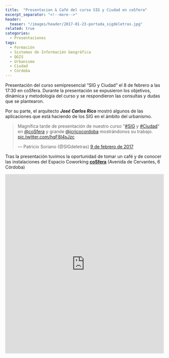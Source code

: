 ```yaml
---
title:  "Presentacion & Café del curso SIG y Ciudad en coSfera"
excerpt_separator: "<!--more-->"
header:
  teaser: "/images/header/2017-01-23-portada_sigdeletras.jpg"
related: true
categories: 
  - Presentaciones
tags:
  - Formación
  - Sistemas de Información Geográfica
  - QGIS
  - Urbanismo
  - Ciudad
  - Córdoba
---
```


Presentación del curso semipresencial “SIG y Ciudad” el 8 de febrero a las 17:30 en coSfera. Durante la presentación se expusieron los objetivos, dinámica y metodología del curso y se respondieron las consultas y dudas que se plantearon.

<!--more-->

Por su parte, el arquitecto ***José Carlos Rico*** mostró algunos de las aplicaciones que está haciendo de los SIG en el ámbito del urbanismo.

<blockquote class="twitter-tweet" data-lang="es"><p lang="es" dir="ltr">Magnífica tarde de presentación de nuestro curso &quot;<a href="https://twitter.com/hashtag/SIG?src=hash">#SIG</a> y <a href="https://twitter.com/hashtag/Ciudad?src=hash">#Ciudad</a>&quot; en <a href="https://twitter.com/coSfera">@coSfera</a> y grande <a href="https://twitter.com/jcricocordoba">@jcricocordoba</a> mostrándonos su trabajo. <a href="https://t.co/hqF8I4sJzc">pic.twitter.com/hqF8I4sJzc</a></p>&mdash; Patricio Soriano (@SIGdeletras) <a href="https://twitter.com/SIGdeletras/status/829585398766694400">9 de febrero de 2017</a></blockquote>
<script async src="//platform.twitter.com/widgets.js" charset="utf-8"></script>

Tras la presentación tuvimos la oportunidad de tomar un café y de conocer las instalaciones del Espacio Coworking [**coSfera**](http://www.cosfera.es/) (Avenida de Cervantes, 6 Córdoba)

<style>
.responsive-wrap iframe{ max-width: 100%;}
</style>
<div class="responsive-wrap">
<!-- this is the embed code provided by Google -->
  <iframe src="https://docs.google.com/presentation/d/1FdWEb2iwmHnCYP-KIBK8Fo8MZf23Odr_nJDRrS_vE0Q/embed?start=false&loop=false&delayms=3000" frameborder="0" width="960" height="569" allowfullscreen="true" mozallowfullscreen="true" webkitallowfullscreen="true"></iframe>
<!-- Google embed ends -->
</div>

